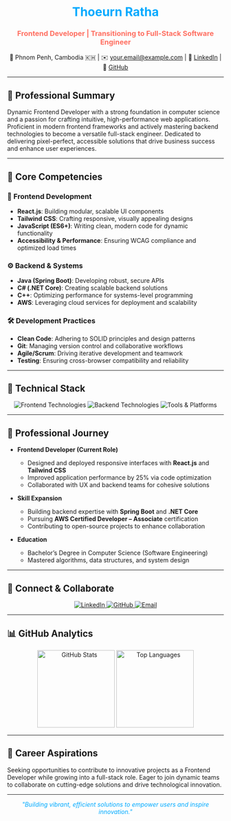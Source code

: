 <div align="center">
  <h1 style="color: #00aaff;">Thoeurn Ratha</h1>
  <h3 style="color: #ff6f61;">Frontend Developer | Transitioning to Full-Stack Software Engineer</h3>
  <p>📍 Phnom Penh, Cambodia 🇰🇭 | ✉️ <a href="mailto:your.email@example.com">your.email@example.com</a> | 🔗 <a href="https://linkedin.com/in/your-profile">LinkedIn</a> | 🐙 <a href="https://github.com/your-username">GitHub</a></p>
</div>

---

## 🌟 Professional Summary

Dynamic Frontend Developer with a strong foundation in computer science and a passion for crafting intuitive, high-performance web applications. Proficient in modern frontend frameworks and actively mastering backend technologies to become a versatile full-stack engineer. Dedicated to delivering pixel-perfect, accessible solutions that drive business success and enhance user experiences.

---

## 🚀 Core Competencies

### 🎨 Frontend Development
- **React.js**: Building modular, scalable UI components
- **Tailwind CSS**: Crafting responsive, visually appealing designs
- **JavaScript (ES6+)**: Writing clean, modern code for dynamic functionality
- **Accessibility & Performance**: Ensuring WCAG compliance and optimized load times

### ⚙️ Backend & Systems
- **Java (Spring Boot)**: Developing robust, secure APIs
- **C# (.NET Core)**: Creating scalable backend solutions
- **C++**: Optimizing performance for systems-level programming
- **AWS**: Leveraging cloud services for deployment and scalability

### 🛠️ Development Practices
- **Clean Code**: Adhering to SOLID principles and design patterns
- **Git**: Managing version control and collaborative workflows
- **Agile/Scrum**: Driving iterative development and teamwork
- **Testing**: Ensuring cross-browser compatibility and reliability

---

## 🧰 Technical Stack

<p align="center">
  <img src="https://skillicons.dev/icons?i=react,js,html,css,tailwind&theme=light" alt="Frontend Technologies"/>
  <img src="https://skillicons.dev/icons?i=java,spring,cs,cpp&theme=light" alt="Backend Technologies"/>
  <img src="https://skillicons.dev/icons?i=aws,git,github,vscode&theme=light" alt="Tools & Platforms"/>
</p>

---

## 🌱 Professional Journey

- **Frontend Developer (Current Role)**  
  - Designed and deployed responsive interfaces with **React.js** and **Tailwind CSS**  
  - Improved application performance by 25% via code optimization  
  - Collaborated with UX and backend teams for cohesive solutions  

- **Skill Expansion**  
  - Building backend expertise with **Spring Boot** and **.NET Core**  
  - Pursuing **AWS Certified Developer – Associate** certification  
  - Contributing to open-source projects to enhance collaboration  

- **Education**  
  - Bachelor’s Degree in Computer Science (Software Engineering)  
  - Mastered algorithms, data structures, and system design  

---

## 🤝 Connect & Collaborate

<p align="center">
  <a href="https://linkedin.com/in/your-profile">
    <img src="https://img.shields.io/badge/LinkedIn-0077B5?style=flat-square&logo=linkedin&logoColor=white" alt="LinkedIn"/>
  </a>
  <a href="https://github.com/your-username">
    <img src="https://img.shields.io/badge/GitHub-181717?style=flat-square&logo=github&logoColor=white" alt="GitHub"/>
  </a>
  <a href="mailto:your.email@example.com">
    <img src="https://img.shields.io/badge/Email-D14836?style=flat-square&logo=gmail&logoColor=white" alt="Email"/>
  </a>
</p>

---

## 📊 GitHub Analytics

<p align="center">
  <img height="180em" src="https://github-readme-stats.vercel.app/api?username=your-username&show_icons=true&theme=radical&include_all_commits=true&count_private=true" alt="GitHub Stats"/>
  <img height="180em" src="https://github-readme-stats.vercel.app/api/top-langs/?username=your-username&layout=compact&langs_count=8&theme=radical" alt="Top Languages"/>
</p>

---

## 🎯 Career Aspirations

Seeking opportunities to contribute to innovative projects as a Frontend Developer while growing into a full-stack role. Eager to join dynamic teams to collaborate on cutting-edge solutions and drive technological innovation.

---

<div align="center">
  <i style="color: #00aaff;">"Building vibrant, efficient solutions to empower users and inspire innovation."</i>
</div>
